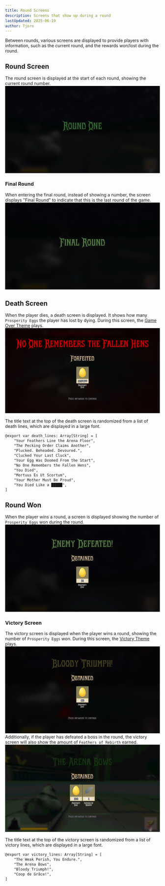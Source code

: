 ```yaml
---
title: Round Screens
description: Screens that show up during a round
lastUpdated: 2025-06-19
author: Tjorn
---
```


Between rounds, various screens are displayed to provide players with information, such as the current round, and the rewards won/lost during the round.

## Round Screen

The round screen is displayed at the start of each round, showing the current round number.
![Round Screen](../../../../../assets/fowl-play/gameplay/user-interface/round-screens/round.png)

### Final Round

When entering the final round, instead of showing a number, the screen displays "Final Round" to indicate that this is the last round of the game.
![Final Round Screen](../../../../../assets/fowl-play/gameplay/user-interface/round-screens/round-final.png)

## Death Screen

When the player dies, a death screen is displayed. It shows how many `Prosperity Eggs` the player has lost by dying.
During this screen, the [Game Over Theme](/fowl-play/art/music/game-over) plays.
![Death Screen](../../../../../assets/fowl-play/gameplay/user-interface/round-screens/death.png)

The title text at the top of the death screen is randomized from a list of death lines, which are displayed in a large font.

```gdscript
@export var death_lines: Array[String] = [
	"Your Feathers Line the Arena Floor",
	"The Pecking Order Claims Another",
	"Plucked. Beheaded. Devoured.",
	"Clucked Your Last Cluck",
	"Your Egg Was Doomed From the Start",
	"No One Remembers the Fallen Hens",
	"You Died",
	"Mortuus Es Ut Scortum",
	"Your Mother Must Be Proud",
	"You Died Like a █████",
]
```

## Round Won

When the player wins a round, a screen is displayed showing the number of `Prosperity Eggs` won during the round.
![Round Won Screen](../../../../../assets/fowl-play/gameplay/user-interface/round-screens/round-won.png)

### Victory Screen

The victory screen is displayed when the player wins a round, showing the number of `Prosperity Eggs` won.
During this screen, the [Victory Theme](/fowl-play/art/music/victory-theme) plays.
![Victory Screen Arena Without Boss](../../../../../assets/fowl-play/gameplay/user-interface/round-screens/victory-no-boss.png)
Additionally, if the player has defeated a boss in the round, the victory screen will also show the amount of `Feathers of Rebirth` earned.
![Victory Screen Arena With Boss](../../../../../assets/fowl-play/gameplay/user-interface/round-screens/victory-boss.png)

The title text at the top of the victory screen is randomized from a list of victory lines, which are displayed in a large font.

```gdscript
@export var victory_lines: Array[String] = [
	"The Weak Perish, You Endure.",
	"The Arena Bows",
	"Bloody Triumph!",
	"Coop de Grâce!",
]
```

